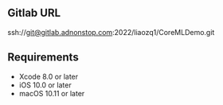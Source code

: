 Gitlab URL
---
ssh://git@gitlab.adnonstop.com:2022/liaozq1/CoreMLDemo.git

Requirements
---

- Xcode 8.0 or later
- iOS 10.0 or later
- macOS 10.11 or later
